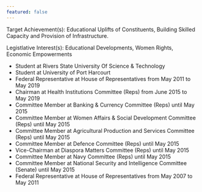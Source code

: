 ```yaml
---
featured: false
---
```

Target Achievement(s): Educational Uplifts of Constituents, Building Skilled Capacity and Provision of Infrastructure.

Legistlative Interest(s): Educational Developments, Women Rights, Economic Empowerments

* Student at Rivers State University Of Science & Technology
* Student at University of Port Harcourt
* Federal Representative at House of Representatives from May 2011 to May 2019
* Chairman at Health Institutions Committee (Reps) from June 2015 to May 2019
* Committee Member at Banking & Currency Committee (Reps) until May 2015
* Committee Member at Women Affairs & Social Development Committee (Reps) until May 2015
* Committee Member at Agricultural Production and Services Committee (Reps) until May 2015
* Committee Member at Defence Committee (Reps) until May 2015
* Vice-Chairman at Diaspora Matters Committee (Reps) until May 2015
* Committee Member at Navy Committee (Reps) until May 2015
* Committee Member at National Security and Intelligence Committee (Senate) until May 2015
* Federal Representative at House of Representatives from May 2007 to May 2011

